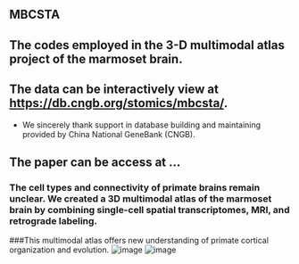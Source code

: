 ## MBCSTA
## The codes employed in the 3-D multimodal atlas project of the marmoset brain.
## The data can be interactively view at  https://db.cngb.org/stomics/mbcsta/.
* We sincerely thank support in database building and maintaining provided by China National GeneBank (CNGB).
## The paper can be access at ...

### The cell types and connectivity of primate brains remain unclear. We created a 3D multimodal atlas of the marmoset brain by combining single-cell spatial transcriptomes, MRI, and retrograde labeling.
###This multimodal atlas offers new understanding of primate cortical organization and evolution.
![image](https://github.com/user-attachments/assets/a72a2497-bdc6-43ca-bf5c-9255816f3460)
![image](https://github.com/user-attachments/assets/e9102bc2-13e2-47ec-80ab-abb0146bdcc1)
